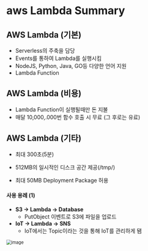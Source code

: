 # aws Lambda Summary



## AWS Lambda (기본)



- Serverless의 주축을 담당
- Events를 통하여 Lambda를 실행시킴
- NodeJS, Python, Java, GO등 다양한 언어 지원
- Lambda Function



## AWS Lambda (비용)



- Lambda Function이 실행될때만 돈 지불
- 매달 10,000,.000번 함수 호출 시 무료 (그 후로는 유료)



## AWS Lambda (기타)

- 최대 300초(5분)

- 512MB의 일시적인 디스크 공간 제공(/tmp/)
- 최대 50MB Deployment Package 허용



#### 사용 용례 (1)

- **S3 -> Lambda -> Database**
  - PutObject 이벤트로 S3에 파일을 업로드
- **IoT -> Lambda -> SNS**
  - IoT에서는 Topic이라는 것을 통해 IoT를 관리하게 됌

<img src="https://user-images.githubusercontent.com/76925694/109381101-97099e80-791b-11eb-871d-35b653fd51df.png" alt="image" style="zoom:80%;" />